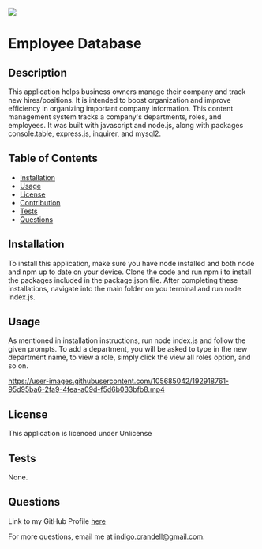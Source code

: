 
  [![](https://img.shields.io/badge/license-Unlicense-green.svg)](https://unlicense.org/)

  # Employee Database

  ## Description

  This application helps business owners manage their company and track new hires/positions. It is intended to boost organization and improve efficiency in organizing important company information. This content management system tracks a company's departments, roles, and employees. It was built with javascript and node.js, along with packages console.table, express.js, inquirer, and mysql2. 

  ## Table of Contents

  - [Installation](#installation)
  - [Usage](#usage)
  - [License](#license)
  - [Contribution](#contribution)
  - [Tests](#tests)
  - [Questions](#questions)

  <a name="installation"></a>
  ## Installation 

  To install this application, make sure you have node installed and both node and npm up to date on your device. Clone the code and run npm i to install the packages included in the package.json file. After completing these installations, navigate into the main folder on you terminal and run node index.js. 

  <a name="usage"></a>
  ## Usage

  As mentioned in installation instructions, run node index.js and follow the given prompts. To add a department, you will be asked to type in the new department name, to view a role, simply click the view all roles option, and so on.

  

https://user-images.githubusercontent.com/105685042/192918761-95d95ba6-2fa9-4fea-a09d-f5d6b033bfb8.mp4



  <a name="license"></a>
  ## License

  This application is licenced under Unlicense

  <a name="tests"></a>
  ## Tests

  None.

  <a name="questions"></a>
  ## Questions

  Link to my GitHub Profile [here](https://github.com/IndigoFobes)

  For more questions, email me at indigo.crandell@gmail.com.
